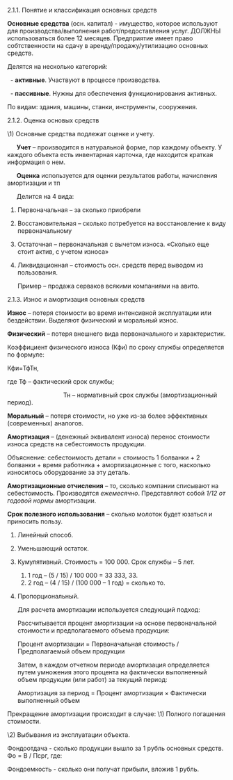 ﻿2\.1.1. Понятие и классификация основных средств

**Основные средства** (осн. капитал) -  имущество, которое используют для производства/выполнения работ/предоставления услуг. ДОЛЖНЫ использоваться более 12 месяцев. Предприятие имеет право собтственности на сдачу в аренду/продажу/утилизацию основных средств.

Делятся на несколько категорий: 

` `- **активные**. Участвуют в процессе производства.

` `- **пассивные**. Нужны для обеспечения функционирования активных.

По видам: здания, машины, станки, инструменты, сооружения.

2\.1.2. Оценка основых средств

\1) Основные средства подлежат оценке и учету\. 

`	`**Учет** – производится в натуральной форме, пор каждому объекту. У каждого объекта есть инвентарная карточка, где находится краткая информация о нем.

`	`**Оценка** используется для оценки результатов работы, начисления амортизации и тп

`	`Делится на 4 вида:

1) Первоначальная – за сколько приобрели
1) Восстановительная – сколько потребуется на восстановление к виду первоначальному
1) Остаточная – первоначальная с вычетом износа. «Сколько еще стоит актив, с учетом износа»
1) Ликвидационная – стоимость осн. средств перед выводом из пользования. 

   Пример – продажа серваков всякими компаниями на авито.

2\.1.3. Износ и амортизация основных средств

**Износ** – потеря стоимости во время интенсивной эксплуатации или бездействии. Выделяют физический и моральный износ.

**Физический** – потеря внешнего вида первоначального и характеристик. 

Коэффициент физического износа (Кфи) по сроку службы определяется по формуле:

Кфи=ТфТн,

где Тф – фактический срок службы;

`       	       `Тн – нормативный срок службы (амортизационный период).

**Моральный** – потеря стоимости, но уже из-за более эффективных (современных) аналогов.

**Амортизация** – (денежный эквивалент износа) перенос стоимости износа средств на себестоимость продукции. 

Объяснение: себестоимость детали = стоимость 1 болванки + 2 болванки + время работника + амортизационные с того, насколько износилось оборудование за эту деталь.

**Амортизационные отчисления** – то, сколько компании списывают на себестоимость. Производятся *ежемесячно*. Представляют собой *1/12 от годовой нормы* амортизации. 

**Срок полезного использования** – сколько молоток будет юзаться и приносить пользу.

1) Линейный способ. 
1) Уменьшающий остаток.
1) Кумулятивный. Стоимость = 100 000. Срок службы – 5 лет. 
   1. 1 год – (5 / 15) / 100 000 = 33 333, 33.
   1. 2 год – (4 / 15) / (100 000 – 1 год) = сколько то.
1) Пропорциональный. 

   Для расчета амортизации используется следующий подход:

   Рассчитывается процент амортизации на основе первоначальной стоимости и предполагаемого объема продукции:

   Процент амортизации = Первоначальная стоимость / Предполагаемый объем продукции

   Затем, в каждом отчетном периоде амортизация определяется путем умножения этого процента на фактически выполненный объем продукции (или работ) за текущий период:

   Амортизация за период = Процент амортизации × Фактически выполненный объем

Прекращение амортизации происходит в случае:
\1) Полного погашения стоимости\.

\2) Выбывания из эксплуатации объекта\. 

Фондоотдача - сколько продукции вышло за 1 рубль основных средств.
Фо = В / Псрг, где:



Фондоемкость - сколько они получат прибыли, вложив 1 рубль.
